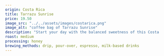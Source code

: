 ```yaml
---
origin: Costa Rica
title: Tarrazu Sunrise
price: 19.50
image_src: "../../assets/images/costarica.png"
image_alt: "coffee bag of Tarrazu Sunrise"
description: "Start your day with the balanced sweetness of this Costa Rican Tarrazu, featuring notes of milk chocolate, brown sugar, and a touch of cinnamon spice. Perfect for lattes, cappuccinos, or a comforting cup on a cozy morning."
roast: medium
processing: honey
brewing_methods: drip, pour-over, espresso, milk-based drinks
---
```


